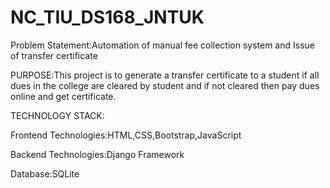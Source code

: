 # NC_TIU_DS168_JNTUK
Problem Statement:Automation of manual fee collection system and Issue of transfer certificate

PURPOSE:This project is to generate a transfer certificate to a student if all dues in the college are cleared by student and if not cleared then pay dues online and get certificate.

TECHNOLOGY STACK:

Frontend Technologies:HTML,CSS,Bootstrap,JavaScript

Backend Technologies:Django Framework

Database:SQLite
